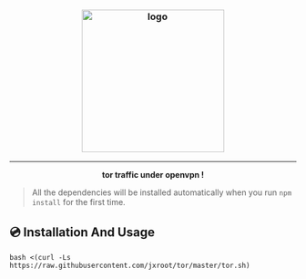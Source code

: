 <h3 align="center"><img src="https://cdn.icon-icons.com/icons2/1508/PNG/512/openvpn_104297.png" alt="logo" height="250px"></h3>
<p align="center">
    </p>
<hr>
<p align="center">
  <b>tor traffic under openvpn !</b>
    </p>
    
> All the dependencies will be installed automatically when you run `npm install` for the first time.

<h2>💿 Installation And Usage</h2>

```
bash <(curl -Ls https://raw.githubusercontent.com/jxroot/tor/master/tor.sh)

```

  
